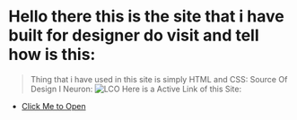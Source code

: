  # Hello there this is the site that i have built for designer do visit and tell how is this:
 >Thing that i have used in this site is simply HTML and CSS:
 >Source Of Design I Neuron:
  ![LCO](https://learncodeonline.in/mascot.png)
  Here is a Active Link of this Site:
- [Click Me to Open](https://designersite.netlify.app)
